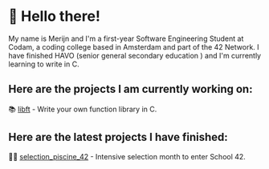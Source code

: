 # 👋 Hello there!

My name is Merijn and I'm a first-year Software Engineering Student at Codam, a coding college based in Amsterdam and part of the 42 Network. I have finished HAVO (senior general secondary education ) and I'm currently learning to write in C.

## Here are the projects I am currently working on:
📚 [libft](https://github.com/merijnjong/libft) - Write your own function library in C. <br />

## Here are the latest projects I have finished:

🏊‍♂️ [selection_piscine_42](https://github.com/merijnjong/selection_piscine_42) - Intensive selection month to enter School 42.
